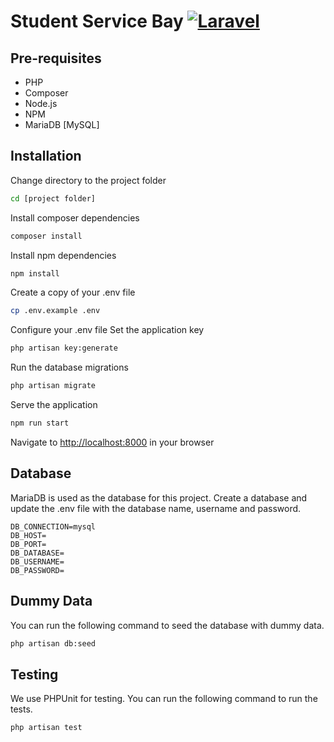 # Student Service Bay [![Laravel](https://github.com/Raccoon254/StudentServiceBay/actions/workflows/laravel.yml/badge.svg)](https://github.com/Raccoon254/StudentServiceBay/actions/workflows/laravel.yml)


## Pre-requisites

- PHP
- Composer
- Node.js
- NPM
- MariaDB [MySQL]

## Installation

Change directory to the project folder

```bash
cd [project folder]
```

Install composer dependencies

```bash
composer install
```

Install npm dependencies

```bash
npm install
```

Create a copy of your .env file

```bash
cp .env.example .env
```

Configure your .env file
Set the application key

```bash
php artisan key:generate
```

Run the database migrations

```bash
php artisan migrate
```

Serve the application

```bash
npm run start
```

Navigate to [http://localhost:8000](http://localhost:8000) in your browser

## Database

MariaDB is used as the database for this project. Create a database and update the .env file with the database name,
username and password.

```env
DB_CONNECTION=mysql
DB_HOST=
DB_PORT=
DB_DATABASE=
DB_USERNAME=
DB_PASSWORD=
```

## Dummy Data

You can run the following command to seed the database with dummy data.

```bash
php artisan db:seed
```

## Testing
We use PHPUnit for testing. You can run the following command to run the tests.

```bash
php artisan test
```
